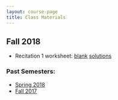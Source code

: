 ```yaml
---
layout: course-page
title: Class Materials
---
```


## Fall 2018

* Recitation 1 worksheet: [blank](assets/materials/Fall2018/Recitation-1.pdf) [solutions](assets/materials/Fall2018/Recitation-1-Sols.pdf)


### Past Semesters:

  * [Spring 2018](materials-s2018)
  * [Fall 2017](materials-f2017)

